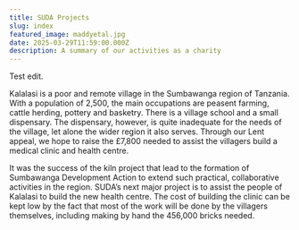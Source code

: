 ```yaml
---
title: SUDA Projects
slug: index
featured_image: maddyetal.jpg
date: 2025-03-29T11:59:00.000Z
description: A summary of our activities as a charity
---
```

Test edit.

Kalalasi is a poor and remote village in the Sumbawanga region of Tanzania. With a population of 2,500, the main occupations are peasent farming, cattle herding, pottery and basketry. There is a village school and a small dispensary. The dispensary, however, is quite inadequate for the needs of the village, let alone the wider region it also serves. Through our Lent appeal, we hope to raise the £7,800 needed to assist the villagers build a medical clinic and health centre.

It was the success of the kiln project that lead to the formation of Sumbawanga Development Action to extend such practical, collaborative activities in the region. SUDA’s next major project is to assist the people of Kalalasi to build the new health centre. The cost of building the clinic can be kept low by the fact that most of the work will be done by the villagers themselves, including making by hand the 456,000 bricks needed.
